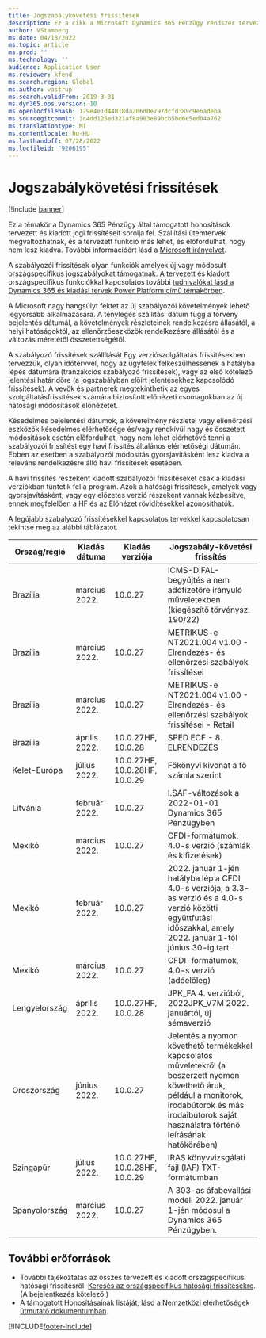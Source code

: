 ```yaml
---
title: Jogszabálykövetési frissítések
description: Ez a cikk a Microsoft Dynamics 365 Pénzügy rendszer tervezett és kiadott hatósági frissítéseit tartalmazza.
author: VStamberg
ms.date: 04/18/2022
ms.topic: article
ms.prod: ''
ms.technology: ''
audience: Application User
ms.reviewer: kfend
ms.search.region: Global
ms.author: vastrup
ms.search.validFrom: 2019-3-31
ms.dyn365.ops.version: 10
ms.openlocfilehash: 129e4e1d44018da206d0e797dcfd389c9e6adeba
ms.sourcegitcommit: 3c4dd125ed321af8a983e89bcb5bd6e5ed04a762
ms.translationtype: MT
ms.contentlocale: hu-HU
ms.lasthandoff: 07/28/2022
ms.locfileid: "9206195"
---
```

# <a name="regulatory-updates"></a>Jogszabálykövetési frissítések

[!include [banner](../includes/banner.md)]

Ez a témakör a Dynamics 365 Pénzügy által támogatott honosítások tervezett és kiadott jogi frissítéseit sorolja fel. Szállítási ütemtervek megváltozhatnak, és a tervezett funkció más lehet, és előfordulhat, hogy nem lesz kiadva. További információért lásd a [Microsoft irányelvet](https://go.microsoft.com/fwlink/p/?linkid=2007332). 

A szabályozói frissítések olyan funkciók amelyek új vagy módosult országspecifikus jogszabályokat támogatnak. A tervezett és kiadott országspecifikus funkciókkal kapcsolatos további [tudnivalókat lásd a Dynamics 365 és kiadási tervek Power Platform című témakörben](/business-applications-release-notes/index).

A Microsoft nagy hangsúlyt fektet az új szabályozói követelmények lehető legyorsabb alkalmazására. A tényleges szállítási dátum függ a törvény bejelentés dátumál, a követelmények részleteinek rendelkezésre állásától, a helyi hatóságoktól, az ellenőrzőeszközök rendelkezésre állásától és a változás méretétől összetettségétől.

A szabályozó frissítések szállítását Egy verziószolgáltatás frissítésekben tervezzük, olyan időtervvel, hogy az ügyfelek felkészülhessenek a hatályba lépés dátumára (tranzakciós szabályozó frissítések), vagy az első kötelező jelentési határidőre (a jogszabályban előírt jelentésekhez kapcsolódó frissítések). A vevők és partnerek megtekinthetik az egyes szolgáltatásfrissítések számára biztosított előnézeti csomagokban az új hatósági módosítások előnézetét.

Késedelmes bejelentési dátumok, a követelmény részletei vagy ellenőrzési eszközök késedelmes elérhetősége és/vagy rendkívül nagy és összetett módosítások esetén előfordulhat, hogy nem lehet elérhetővé tenni a szabályozói frissítést egy havi frissítés általános elérhetőségi dátumán. Ebben az esetben a szabályozói módosítás gyorsjavításként lesz kiadva a releváns rendelkezésre álló havi frissítések esetében.

A havi frissítés részeként kiadott szabályozói frissítéseket csak a kiadási verziókban tüntetik fel a program. Azok a hatósági frissítések, amelyek vagy gyorsjavításként, vagy egy előzetes verzió részeként vannak kézbesítve, ennek megfelelően a HF és az Előnézet rövidítésekkel azonosíthatók. 

A legújabb szabályozó frissítésekkel kapcsolatos tervekkel kapcsolatosan tekintse meg az alábbi táblázatot.   

|Ország/régió|Kiadás dátuma|Kiadás verziója|Jogszabály-követési frissítés|
|--------------------|---------------|-------|-------| 
|      Brazília         |   március 2022.    | 10.0.27        |    ICMS-DIFAL-begyűjtés a nem adófizetőre irányuló műveletekben (kiegészítő törvénysz. 190/22)  |
|      Brazília         |   március 2022.         | 10.0.27         |    METRIKUS-e NT2021.004 v1.00 - Elrendezés- és ellenőrzési szabályok frissítései  |
|      Brazília         |   március 2022.         | 10.0.27         |    METRIKUS-e NT2021.004 v1.00 - Elrendezés- és ellenőrzési szabályok frissítései - Retail  |
|      Brazília         |   április 2022.         | 10.0.27HF, 10.0.28         |    SPED ECF - 8. ELRENDEZÉS  |
|      Kelet-Európa         |   július 2022.         | 10.0.27HF, 10.0.28HF, 10.0.29         |    Főkönyvi kivonat a fő számla szerint  |
|      Litvánia|   február 2022. | 10.0.27 | I.SAF-változások a 2022-01-01 Dynamics 365 Pénzügyben  |
|      Mexikó         |   március 2022.      | 10.0.27      |   CFDI-formátumok, 4.0-s verzió (számlák és kifizetések)  |
|      Mexikó         |   február 2022.      | 10.0.27      |   2022. január 1-jén hatályba lép a CFDI 4.0-s verziója, a 3.3-as verzió és a 4.0-s verzió közötti együttfutási időszakkal, amely 2022. január 1-től június 30-ig tart.  |
|      Mexikó         |   március 2022.      | 10.0.27      |   CFDI-formátumok, 4.0-s verzió (adóelőleg)  |
|      Lengyelország          |   április 2022.     | 10.0.27HF, 10.0.28     |   JPK_FA 4. verzióból, 2022JPK_V7M 2022. januártól, új sémaverzió |
|      Oroszország          |   június 2022.     | 10.0.27    |  Jelentés a nyomon követhető termékekkel kapcsolatos műveletekről (a beszerzett nyomon követhető áruk, például a monitorok, irodabútorok és más irodaibútorok saját használatra történő leírásának hatókörében)|
|      Szingapúr      |   július 2022.| 10.0.27HF, 10.0.28HF, 10.0.29 | IRAS könyvvizsgálati fájl (IAF) TXT-formátumban|
|      Spanyolország      |   március 2022.| 10.0.27 | A 303-as áfabevallási modell 2022. január 1-jén módosul a Dynamics 365 Pénzügyben.|


## <a name="additional-resources"></a>További erőforrások
- További tájékoztatás az összes tervezett és kiadott országspecifikus hatósági frissítésről: [Keresés az országspecifikus hatósági frissítésekre](search-for-regulatory-updates.md). (A bejelentkezés kötelező.)
- A támogatott Honosításainak listáját, lásd a [Nemzetközi elérhetőségek útmutató dokumentumban](https://aka.ms/dynamics_365_international_availability_deck).



[!INCLUDE[footer-include](../../includes/footer-banner.md)]
